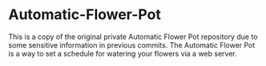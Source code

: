 # Automatic-Flower-Pot
This is a copy of the original private Automatic Flower Pot repository due to some sensitive information in previous commits. The Automatic Flower Pot is a way to set a schedule for watering your flowers via a web server.
